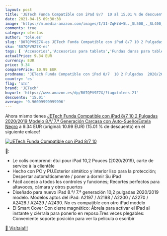 ```yaml
---
layout: post
title: 'JETech Funda Compatible con iPad 8/7  10 al 15.01 % de descuento'
date: 2021-04-15 09:30:38
image: 'https://m.media-amazon.com/images/I/31-ZqHiW+5L._SL500_._SL400_.jpg'
comments: true
category: ofertas
author: 'tole.es'
slug: 'B07QPV9Z7X-es JETech Funda Compatible con iPad 8/7 10 2 Pulgadas...'
sku: 'B07QPV9Z7X-es'
tags: [ 'Accesorios','Accesorios para tablets','Fundas duras para tablets','Fundas para tablets','Informática','ipad','jetech', ]
actualPrice: 9.34 EUR
currency: EUR
price: 9.34
comparePrice: 10.99 EUR
prodname: 'JETech Funda Compatible con iPad 8/7  10 2 Pulgadas  2020/2019 Modelo  8.ª/ 7.ª Generación   Carcasa con Auto-Sueño/Estela  Negro'
country: 'es'
flag: '🇪🇸'
brand: 'JETech'
buyurl: 'https://www.amazon.es/dp/B07QPV9Z7X/?tag=tolees-21'
descuento: '15.01'
average: '9.96099999999996'
---
```


Ahora mismo tienes [JETech Funda Compatible con iPad 8/7  10 2 Pulgadas  2020/2019 Modelo  8.ª/ 7.ª Generación   Carcasa con Auto-Sueño/Estela  Negro](https://www.amazon.es/dp/B07QPV9Z7X/?tag=tolees-21) a 9.34 EUR (original: 10.99 EUR) (15.01 %  de descuento) en el siguiente enlace!

[![JETech Funda Compatible con iPad 8/7  10](https://m.media-amazon.com/images/I/31-ZqHiW+5L._SL500_._SL400_.jpg)](https://www.amazon.es/dp/B07QPV9Z7X/?tag=tolees-21)

🔎:

- Le colis comprend: étui pour iPad 10,2 Pouces (2020/2019), carte de service à la clientèle
- Hecho con PC y PU.Exterior sintético y interior liso para la protección; Despertar automáticamente / poner a dormir Su iPad
- Fácil acceso a todos los controles y funciones; Recortes perfectos para altavoces, cámara y otros puertos
- Diseñado para nuevo iPad 8.ª/ 7.ª generación 10,2 pulgadas 2020/2019 modelo. Modelos aptos del iPad: A2197 / A2198 / A2200 / A2270 / A2428 / A2429 / A2430. No es compatible con otro iPad modelo
- El Smart Cover Con cierre magnético: Ábrela para activar el iPad al instante y ciérrala para ponerlo en reposo.Tres veces plegables: Conveniente soporte posición para ver la película o escribir

[🛒 Visítala!!!](https://www.amazon.es/dp/B07QPV9Z7X/?tag=tolees-21)
